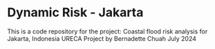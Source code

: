 # Dynamic Risk - Jakarta

This is a code repository for the project:
Coastal flood risk analysis for Jakarta, Indonesia
URECA Project by Bernadette Chuah
July 2024
